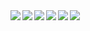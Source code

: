 <div>
  <img align="left" src="https://img.shields.io/badge/referer-boston-lightgrey.svg" />
  <img align="left" src="https://img.shields.io/badge/location-austin%20%7C%20miami-green.svg" />
  <img align="left" src="https://img.shields.io/badge/user%20agent-ubuntu%20linux-orange.svg" />
  <img align="left" src="https://img.shields.io/badge/content%20language-rust%20%7C%20go-blue.svg" />
</div>
<div>
  <a href="https://readme-stats-cfgj2cxdy.vercel.app/api/top-langs/?username=gregl83&hide=php">
    <img align="left" src="https://readme-stats-cfgj2cxdy.vercel.app/api/top-langs/?username=gregl83&hide=php" />
  </a>
  <a href="https://readme-stats-cfgj2cxdy.vercel.app/api?username=gregl83&count_private=true&show_icons=true">
    <img  align="left" src="https://readme-stats-cfgj2cxdy.vercel.app/api?username=gregl83&count_private=true&show_icons=true" />
  </a>
</div>
